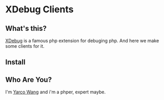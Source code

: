 XDebug Clients
==============

What's this?
------------
[XDebug][xdebug] is a famous php extension for debuging php. And here we make some clients for it.

Install
-------

Who Are You?
------------
I'm [Yarco Wang][me] and i'm a phper, expert maybe.


[home]:http://github.com/yarcowang/xdebug-clients
[me]:http://yco.bbish.net
[xdebug]:http://xdebug.org

